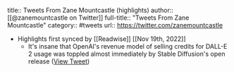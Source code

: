 title:: Tweets From Zane Mountcastle (highlights)
author:: [[@zanemountcastle on Twitter]]
full-title:: "Tweets From Zane Mountcastle"
category:: #tweets
url:: https://twitter.com/zanemountcastle

- Highlights first synced by [[Readwise]] [[Nov 19th, 2022]]
	- It's insane that OpenAI's revenue model of selling credits for DALL-E 2 usage was toppled almost immediately by Stable Diffusion's open release ([View Tweet](https://twitter.com/zanemountcastle/status/1564353031520411648))
